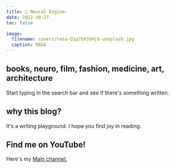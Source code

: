 ```yaml
---
title: 🧠 Neural Engine⚡
date: 2022-10-27
toc: false

image:
  filename: covers/nasa-Q1p7bh3SHj8-unsplash.jpg
  caption: NASA
---
```


## books, neuro, film, fashion, medicine, art, architecture
Start typing in the search bar and see if there's something written. 

## why this blog?
It's a writing playground. I hope you find joy in reading. 

## Find me on YouTube!

Here's my [Main channel.](https://www.youtube.com/channel/UCxmWaR-efUu58xKeoSZ3ySw)
